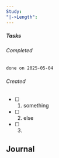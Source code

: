 ```yaml
---
Study: 
"|->Length":
---
```

##### Tasks
###### Completed
```tasks
done on 2025-05-04
```

###### Created
- [ ] 1. something 
- [ ] 2. else
- [ ] 3. 

Journal
---


